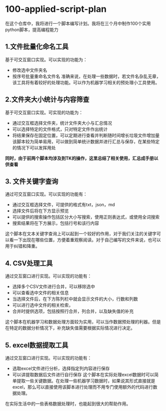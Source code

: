 # 100-applied-script-plan
在这个仓库中，我将进行一个脚本编写计划。我将在三个月中制作100个实用python脚本，提高编程能力
## 1.文件批量化命名工具
基于可交互窗口实现。可以实现的功能为：
- 修改选中文件夹名
- 按序号批量重命名文件名
准确来说，在处理一些数据时，若文件名杂乱无章，该工具将有着较好的处理功能。可以作为机器学习相关的预处理小工具使用。

## 2.文件夹大小统计与内容筛查
基于可交互窗口实现。可实现的功能为：
- 通过交互框选择文件夹，统计文件夹大小与汇总情况
- 可以选择特定的文件格式，只对特定文件作出统计
- 将结果保存在固定位置，可以定期进行查看并判断随时间增长垃圾文件增加量
该脚本较为简单易用，可以做到简单统计数据并进行汇总与保存，在某些特定的情况下可以发挥用处

**同时，由于前两个脚本均涉及到TK的操作，这里总结了相关使用，汇总成手册以供查看**

## 3. 文件关键字查询
通过可交互窗口实现。可以实现的功能有：
- 通过交互框选择文件，可提供的格式有txt，json，md
- 选择文件后将在下方显示预览
- 可以提供的搜索操作包括区分大小写搜索，使用正则表达式，或使用全词搜索
- 搜索结果将在下方展示，包括行号和该行内容

这个脚本在文本关键字查询上可以起到一个较好的作用，对于我们关注的关键字可以看一下出现在哪些位置，方便着重观察阅读。对于自己编写的文件来说，也可以用于纠错和降重。

## 4. CSV处理工具
通过交互窗口进行实现。可以实现的功能有：
- 选择多个CSV文件进行合并，可以移除选中
- 可以查看选中文件的相关信息
- 当选择文件后，在下方陈列栏中就会显示文件的大小，行数和列数
- 可以进行选中文件的相关检索，
- 合并时提供选项，包括按照行合并，列合并，以及缺失值的补充

这个脚本在机器学习和数据处理方面较为实用，可以当作数据预处理的利器。但是在特定的数据分析情况下，补充缺失值需要根据实际情况进行决定。


## 5. excel数据提取工具
通过交互窗口进行实现。可以实现的功能有：
- 选取excel文件进行分析，选择指定列内容进行保存
- 可以讲提取数据后文件进行自行保存
这个脚本在实际处理excel数据时可以简单提取一些关键数据。在处理一些机器学习数据时，如果说其形式直接就是excel，那么可以直接使用该脚本进行处理而不用专门使用额外的代码进行数据处理。

在实际生活中的一些表格数据处理时，也能起到很大的帮助作用。